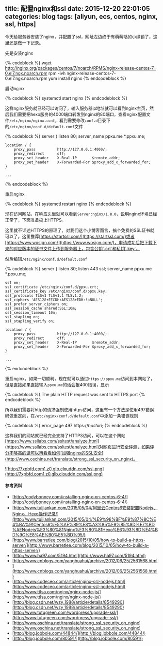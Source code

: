 title: 配置nginx和ssl
date: 2015-12-20 22:01:05
categories: blog
tags: [aliyun, ecs, centos, nginx, ssl, https]
---
今天给服务器安装了nginx，并配置了ssl，网址左边终于有萌萌哒的小绿锁了，这里还是做一下记录。

<!--more-->

先是安装nginx

{% codeblock %}
wget http://nginx.org/packages/centos/7/noarch/RPMS/nginx-release-centos-7-0.el7.ngx.noarch.rpm
rpm -ivh nginx-release-centos-7-0.el7.ngx.noarch.rpm
yum install nginx
{% endcodeblock %}

启动nginx

{% codeblock %}
systemctl start nginx
{% endcodeblock %}

这样nginx服务就已经可以访问了，输入服务器ip地址就可以看到nginx主页，然后我们需要把hexo服务的4000端口转发到nginx的80端口，查看nginx配置文件`/etc/nginx/nginx.conf`，看到需要修改`conf.d`目录下的`/etc/nginx/conf.d/default.conf`文件

{% codeblock %}
server {
    listen       80;
    server_name  ppxu.me *.ppxu.me;

    location / {
        proxy_pass          http://127.0.0.1:4000/;
        proxy_redirect      off;
        proxy_set_header    X-Real-IP       $remote_addr;
        proxy_set_header    X-Forwarded-For $proxy_add_x_forwarded_for;
    }

    ...
{% endcodeblock %}

重启nginx

{% codeblock %}
systemctl restart nginx
{% endcodeblock %}

现在访问网站，在响应头里就可以看到`Server:nginx/1.8.0`，说明nginx环境已经正常了，下面准备搞上HTTPS。

这里就不详述HTTPS的原理了，对我们这个小博客而言，搞个免费的SSL证书就可以了，这里推荐[https://startssl.com/](https://startssl.com/)或者[https://www.wosign.com/](https://www.wosign.com/)，申请成功后把下载下来的对应版本的证书文件上传到服务器上，包含公钥`.crt`和私钥`.key`。

然后编辑`/etc/nginx/conf.d/default.conf`

{% codeblock %}
server {
    listen       80;
    listen       443 ssl;
    server_name  ppxu.me *.ppxu.me;

    ssl on;
    ssl_certificate /etc/nginx/conf.d/ppxu.crt;
    ssl_certificate_key /etc/nginx/conf.d/ppxu.key;
    ssl_protocols TLSv1 TLSv1.1 TLSv1.2;
    ssl_ciphers 'AES128+EECDH:AES128+EDH:!aNULL';
    ssl_prefer_server_ciphers on;
    ssl_session_cache shared:SSL:10m;
    ssl_session_timeout 10m;
    ssl_stapling on;
    ssl_stapling_verify on;

    location / {
        proxy_pass          http://127.0.0.1:4000/;
        proxy_redirect      off;
        proxy_set_header    X-Real-IP       $remote_addr;
        proxy_set_header    X-Forwarded-For $proxy_add_x_forwarded_for;
    }

    ...
{% endcodeblock %}

重启nginx，如果一切顺利，现在就可以通过`https://ppxu.me`访问到本网站了，但是直接如果直接输入`ppxu.me`的话会报400错误，显示

{% codeblock %}
The plain HTTP request was sent to HTTPS port
{% endcodeblock %}

所以我们需要将http的请求强制使用https访问，这里有一个方法是使用497错误码做重定向，在`/etc/nginx/conf.d/default.conf`中添加一条错误规则

{% codeblock %}
error_page 497  https://$host$uri;
{% endcodeblock %}

这样我们的网站就已经完全支持了HTTPS访问，可以在这个网站[https://www.ssllabs.com/ssltest/analyze.html](https://www.ssllabs.com/ssltest/analyze.html)对网页进行安全评测，如果评分不够高的话可以再看看如何[加强nginx的SSL安全](http://www.oschina.net/translate/strong_ssl_security_on_nginx)。

![http://7xpbfd.com1.z0.glb.clouddn.com/ssl.png](http://7xpbfd.com1.z0.glb.clouddn.com/ssl.png)

#### 参考资料

* [http://codybonney.com/installing-nginx-on-centos-6-4/](http://codybonney.com/installing-nginx-on-centos-6-4/)
* [http://www.tuijiankan.com/2015/05/04/阿里云Centos6安装配置Nodejs、Nginx、Hexo操作记录/](http://www.tuijiankan.com/2015/05/04/%E9%98%BF%E9%87%8C%E4%BA%91Centos6%E5%AE%89%E8%A3%85%E9%85%8D%E7%BD%AENodejs%E3%80%81Nginx%E3%80%81Hexo%E6%93%8D%E4%BD%9C%E8%AE%B0%E5%BD%95/)
* [http://www.barretlee.com/blog/2015/10/05/how-to-build-a-https-server/](http://www.barretlee.com/blog/2015/10/05/how-to-build-a-https-server/)
* [http://www.ha97.com/5194.html](http://www.ha97.com/5194.html)
* [http://www.cnblogs.com/yanghuahui/archive/2012/06/25/2561568.html](http://www.cnblogs.com/yanghuahui/archive/2012/06/25/2561568.html)
* [http://www.codeceo.com/article/nginx-ssl-nodejs.html](http://www.codeceo.com/article/nginx-ssl-nodejs.html)
* [http://www.ttlsa.com/nginx/nginx-node-js/](http://www.ttlsa.com/nginx/nginx-node-js/)
* [http://blog.csdn.net/wzy_1988/article/details/8549290](http://blog.csdn.net/wzy_1988/article/details/8549290)
* [http://www.tutugreen.com/wordpress/upgrade-ssl/](http://www.tutugreen.com/wordpress/upgrade-ssl/)
* [http://www.oschina.net/translate/strong_ssl_security_on_nginx](http://www.oschina.net/translate/strong_ssl_security_on_nginx)
* [http://blog.jobbole.com/44844/](http://blog.jobbole.com/44844/)
* [http://blog.jobbole.com/80591/](http://blog.jobbole.com/80591/)

